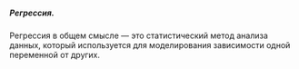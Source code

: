 ##### Регрессия.
Регрессия в общем смысле — это статистический метод анализа данных, который используется для моделирования зависимости одной переменной от других.
